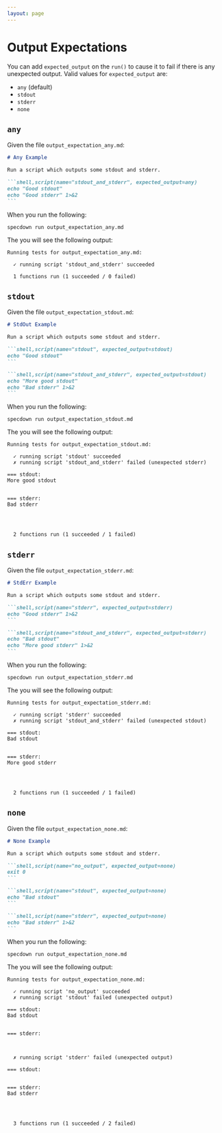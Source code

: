 ```yaml
---
layout: page
---
```


# Output Expectations

You can add `expected_output` on the `run()` to cause it to fail if there is any
unexpected output. Valid values for `expected_output` are:

- `any` (default)
- `stdout`
- `stderr`
- `none`

## `any`

Given the file `output_expectation_any.md`:

```` markdown
# Any Example

Run a script which outputs some stdout and stderr.

```shell,script(name="stdout_and_stderr", expected_output=any)
echo "Good stdout"
echo "Good stderr" 1>&2
```
````

When you run the following:

``` shell
specdown run output_expectation_any.md
```

The you will see the following output:

``` text
Running tests for output_expectation_any.md:

  ✓ running script 'stdout_and_stderr' succeeded

  1 functions run (1 succeeded / 0 failed)

```

## `stdout`

Given the file `output_expectation_stdout.md`:

```` markdown
# StdOut Example

Run a script which outputs some stdout and stderr.

```shell,script(name="stdout", expected_output=stdout)
echo "Good stdout"
```

```shell,script(name="stdout_and_stderr", expected_output=stdout)
echo "More good stdout"
echo "Bad stderr" 1>&2
```
````

When you run the following:

``` shell
specdown run output_expectation_stdout.md
```

The you will see the following output:

``` text
Running tests for output_expectation_stdout.md:

  ✓ running script 'stdout' succeeded
  ✗ running script 'stdout_and_stderr' failed (unexpected stderr)

=== stdout:
More good stdout


=== stderr:
Bad stderr




  2 functions run (1 succeeded / 1 failed)

```

## `stderr`

Given the file `output_expectation_stderr.md`:

```` markdown
# StdErr Example

Run a script which outputs some stdout and stderr.

```shell,script(name="stderr", expected_output=stderr)
echo "Good stderr" 1>&2
```

```shell,script(name="stdout_and_stderr", expected_output=stderr)
echo "Bad stdout"
echo "More good stderr" 1>&2
```
````

When you run the following:

``` shell
specdown run output_expectation_stderr.md
```

The you will see the following output:

``` text
Running tests for output_expectation_stderr.md:

  ✓ running script 'stderr' succeeded
  ✗ running script 'stdout_and_stderr' failed (unexpected stdout)

=== stdout:
Bad stdout


=== stderr:
More good stderr




  2 functions run (1 succeeded / 1 failed)

```

## `none`

Given the file `output_expectation_none.md`:

```` markdown
# None Example

Run a script which outputs some stdout and stderr.

```shell,script(name="no_output", expected_output=none)
exit 0
```

```shell,script(name="stdout", expected_output=none)
echo "Bad stdout"
```

```shell,script(name="stderr", expected_output=none)
echo "Bad stderr" 1>&2
```
````

When you run the following:

``` shell
specdown run output_expectation_none.md
```

The you will see the following output:

``` text
Running tests for output_expectation_none.md:

  ✓ running script 'no_output' succeeded
  ✗ running script 'stdout' failed (unexpected output)

=== stdout:
Bad stdout


=== stderr:



  ✗ running script 'stderr' failed (unexpected output)

=== stdout:


=== stderr:
Bad stderr




  3 functions run (1 succeeded / 2 failed)

```

